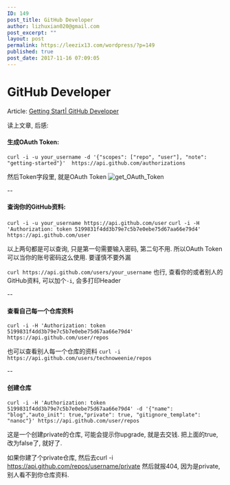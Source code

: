 ```yaml
---
ID: 149
post_title: GitHub Developer
author: lizhuxian020@gmail.com
post_excerpt: ""
layout: post
permalink: https://leezix13.com/wordpress/?p=149
published: true
post_date: 2017-11-16 07:09:05
---
```

# GitHub Developer

Article: [Getting Start| GitHub Developer][1]

读上文章, 后感:

#### 生成OAuth Token:

`curl -i -u your_username -d '{"scopes": ["repo", "user"], "note": "getting-started"}' 
   https://api.github.com/authorizations`

然后Token字段里, 就是OAuth Token ![get_OAuth_Token][2]

--

#### 查询你的GitHub资料:

`curl -i -u your_username https://api.github.com/user` `curl -i -H 'Authorization: token 5199831f4dd3b79e7c5b7e0ebe75d67aa66e79d4' https://api.github.com/user`

以上两句都是可以查询, 只是第一句需要输入密码, 第二句不用. 所以OAuth Token可以当你的账号密码这么使用. 要谨慎不要外漏

`curl https://api.github.com/users/your_username` 也行, 查看你的或者别人的GitHub资料, 可以加个`-i`, 会多打印Header

--

#### 查看自己每一个仓库资料

`curl -i -H 'Authorization: token 5199831f4dd3b79e7c5b7e0ebe75d67aa66e79d4' https://api.github.com/user/repos`

也可以查看别人每一个仓库的资料 `curl -i https://api.github.com/users/technoweenie/repos`

--

#### 创建仓库

`curl -i -H 'Authorization: token 5199831f4dd3b79e7c5b7e0ebe75d67aa66e79d4' -d '{"name": "blog","auto_init": true,"private": true, "gitignore_template": "nanoc"}' https://api.github.com/user/repos`

这是一个创建private的仓库, 可能会提示你upgrade, 就是去交钱. 把上面的true, 改为false了, 就好了.

如果你建了个private仓库, 然后去curl -i https://api.github.com/repos/username/private 然后就报404, 因为是private, 别人看不到你仓库资料.

 [1]: https://developer.github.com/v3/guides/getting-started/
 [2]: https://leezix13.com/wordpress/wp-content/uploads/2017/11/get_OAuth_Token.jpg